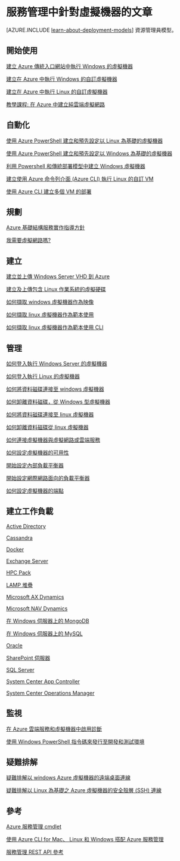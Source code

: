 <properties
    pageTitle="服務管理中針對虛擬機器的文章 | Microsoft Azure"
    description="本文列出的資源有助於您在 Azure 服務管理中建立並管理虛擬機器。"
    services="virtual-machines"
    documentationCenter=""
    authors="dlepow"
    manager="timlt"
    editor=""
    tags="azure-service-management"/>

<tags
    ms.service="virtual-machines"
    ms.devlang="na"
    ms.topic="get-started-article"
    ms.tgt_pltfrm="vm-multiple"
    ms.workload="infrastructure-services"
    ms.date="10/07/2015"
    ms.author="danlep"/>


# 服務管理中針對虛擬機器的文章

[AZURE.INCLUDE [learn-about-deployment-models](../../includes/learn-about-deployment-models-classic-include.md)] 資源管理員模型。


## 開始使用

[建立 Azure 傳統入口網站中執行 Windows 的虛擬機器](virtual-machines-windows-tutorial-classic-portal.md)

[建立在 Azure 中執行 Windows 的自訂虛擬機器](virtual-machines-windows-create-custom.md)

[建立在 Azure 中執行 Linux 的自訂虛擬機器](virtual-machines-linux-create-custom.md)

[教學課程: 在 Azure 中建立純雲端虛擬網路](create-virtual-network.md)

## 自動化

[使用 Azure PowerShell 建立和預先設定以 Linux 為基礎的虛擬機器](virtual-machines-ps-create-preconfigure-linux-vms.md)

[使用 Azure PowerShell 建立和預先設定以 Windows 為基礎的虛擬機器](virtual-machines-ps-create-preconfigure-windows-vms.md)

[利用 Powershell 和傳統部署模型中建立 Windows 虛擬機器](virtual-machines-ps-create-preconfigure-windows-vms.md)

[建立使用 Azure 命令列介面 (Azure CLI) 執行 Linux 的自訂 VM](virtual-machines-linux-create-custom.md)

[使用 Azure CLI 建立多個 VM 的部署](virtual-machines-create-multi-vm-deployment-xplat-cli-install.md)

## 規劃

[Azure 基礎結構服務實作指導方針](virtual-machines-infrastructure-services-implementation-guidelines.md)

[我需要虛擬網路嗎?](../virtual-network/virtual-networks-overview.md)

## 建立

[建立並上傳 Windows Server VHD 到 Azure](virtual-machines-create-upload-vhd-windows-server.md)

[建立及上傳包含 Linux 作業系統的虛擬硬碟](virtual-machines-linux-create-upload-vhd.md)

[如何擷取 windows 虛擬機器作為映像](virtual-machines-capture-image-windows-server.md)


[如何擷取 linux 虛擬機器作為範本使用](virtual-machines-linux-capture-image.md)

[如何擷取 linux 虛擬機器作為範本使用 CLI](virtual-machines-vm-capture-image-cli.md)


## 管理

[如何登入執行 Windows Server 的虛擬機器](virtual-machines-log-on-windows-server.md)

[如何登入執行 Linux 的虛擬機器](virtual-machines-linux-how-to-log-on.md)

[如何將資料磁碟連接至 windows 虛擬機器](storage-windows-attach-disk.md)

[如何卸離資料磁碟，從 Windows 型虛擬機器](storage-windows-detach-disk.md)

[如何將資料磁碟連接至 linux 虛擬機器](virtual-machines-linux-how-to-attach-disk.md)

[如何卸離資料磁碟從 linux 虛擬機器](virtual-machines-linux-how-to-detach-disk.md)

[如何連接虛擬機器與虛擬網路或雲端服務](cloud-services-connect-virtual-machine.md)

[如何設定虛擬機器的可用性](virtual-machines-how-to-configure-availability.md)

[開始設定內部負載平衡器](../load-balancer/load-balancer-internal-getstarted.md)

[開始設定網際網路面向的負載平衡器](../load-balancer/load-balancer-internet-getstarted.md)

[如何設定虛擬機器的端點](virtual-machines-set-up-endpoints.md)

## 建立工作負載

[Active Directory](../active-directory/active-directory-new-forest-virtual-machine.md)



[Cassandra](virtual-machines-linux-nodejs-running-cassandra.md)

[Docker](virtual-machines-docker-with-xplat-cli-install.md)

[Exchange Server](https://technet.microsoft.com/library/jj619301.aspx)

[HPC Pack](virtual-machines-hpcpack-cluster-options.md)

[LAMP 堆疊](virtual-machines-linux-install-lamp-stack.md)



[Microsoft AX Dynamics](https://technet.microsoft.com/library/dn741581.aspx)

[Microsoft NAV Dynamics](https://msdn.microsoft.com/library/azure/dn168977.aspx)

[在 Windows 伺服器上的 MongoDB](virtual-machines-install-mongodb-windows-server.md)

[在 Windows 伺服器上的 MySQL](virtual-machines-mysql-windows-server-2008r2.md)

[Oracle](virtual-machines-oracle-azure-virtual-machines.md)



[SharePoint 伺服器](virtual-machines-workload-intranet-sharepoint-farm.md)

[SQL Server](virtual-machines-sql-server-infrastructure-services.md)

[System Center App Controller](https://technet.microsoft.com/library/dn249764.aspx)

[System Center Operations Manager](https://technet.microsoft.com/library/dn249696.aspx#BKMK_Azure)





## 監視

[在 Azure 雲端服務和虛擬機器中啟用診斷](../cloud-services/cloud-services-dotnet-diagnostics.md)



[使用 Windows PowerShell 指令碼來發行至開發和測試環境](https://msdn.microsoft.com/library/azure/dn642480.aspx)

## 疑難排解

[疑難排解以 windows Azure 虛擬機器的遠端桌面連線](virtual-machines-troubleshoot-remote-desktop-connections.md)

[疑難排解以 Linux 為基礎之 Azure 虛擬機器的安全殼層 (SSH) 連線](virtual-machines-troubleshoot-ssh-connections.md)

## 參考

[Azure 服務管理 cmdlet](https://msdn.microsoft.com/library/azure/dn708504.aspx)

[使用 Azure CLI for Mac、 Linux 和 Windows 搭配 Azure 服務管理](virtual-machines-command-line-tools.md)

[服務管理 REST API 參考](https://msdn.microsoft.com/library/azure/ee460799.aspx)





